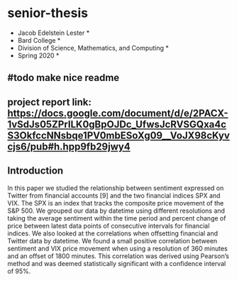 # senior-thesis
* Jacob Edelstein Lester *
* Bard College *
* Division of Science, Mathematics, and Computing *
* Spring 2020 *

## #todo make nice readme

## project report link: https://docs.google.com/document/d/e/2PACX-1vSdJs05ZPrILK0gBpOJDc_UfwsJcRVSGQxa4cS3OkfccNNsbqe1PV0mbESoXg09__VoJX98cKyvcjs6/pub#h.hpp9fb29jwy4

## Introduction
In this paper we studied the relationship between sentiment expressed on Twitter from financial accounts [9] and the two financial indices SPX and VIX. The SPX is an index that tracks the composite price movement of the S&P 500.  We grouped our data by datetime using different resolutions and taking the average sentiment within the time period and percent change of price between latest data points of consecutive intervals for financial indices. We also looked at the correlations when offsetting financial and Twitter data by datetime. We found a small positive correlation between sentiment and VIX price movement when using a resolution of 360 minutes and an offset of 1800 minutes. This correlation was derived using Pearson’s method and was deemed statistically significant with a confidence interval of 95%.


